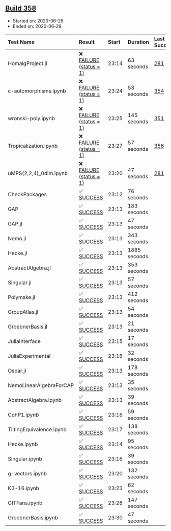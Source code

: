 ## [Build 358](https://oscarci.mathematik.uni-kl.de/job/oscar-stable/358/)

* Started on: 2020-06-29
* Ended on: 2020-06-29

| Test Name    | Result | Start | Duration | Last Success | First Failure |
|:-------------|:-------|:------|:---------|:-------------|:--------------|
| HomalgProject.jl | ❌ [FAILURE (status = 1)](https://oscarci.mathematik.uni-kl.de/job/oscar-stable/358/artifact/logs/build-358/HomalgProject.jl.log) | 23:14 | 63 seconds | [281](https://oscarci.mathematik.uni-kl.de/job/oscar-stable/281/) | [282](https://oscarci.mathematik.uni-kl.de/job/oscar-stable/282/) |
| c-automorphisms.ipynb | ❌ [FAILURE (status = 1)](https://oscarci.mathematik.uni-kl.de/job/oscar-stable/358/artifact/logs/build-358/c-automorphisms.ipynb.log) | 23:24 | 53 seconds | [354](https://oscarci.mathematik.uni-kl.de/job/oscar-stable/354/) | [355](https://oscarci.mathematik.uni-kl.de/job/oscar-stable/355/) |
| wronski-poly.ipynb | ❌ [FAILURE (status = 1)](https://oscarci.mathematik.uni-kl.de/job/oscar-stable/358/artifact/logs/build-358/wronski-poly.ipynb.log) | 23:25 | 145 seconds | [351](https://oscarci.mathematik.uni-kl.de/job/oscar-stable/351/) | [352](https://oscarci.mathematik.uni-kl.de/job/oscar-stable/352/) |
| Tropicalization.ipynb | ❌ [FAILURE (status = 1)](https://oscarci.mathematik.uni-kl.de/job/oscar-stable/358/artifact/logs/build-358/Tropicalization.ipynb.log) | 23:27 | 57 seconds | [356](https://oscarci.mathematik.uni-kl.de/job/oscar-stable/356/) | [357](https://oscarci.mathematik.uni-kl.de/job/oscar-stable/357/) |
| uMPS(2,2,4)_0dim.ipynb | ❌ [FAILURE (status = 1)](https://oscarci.mathematik.uni-kl.de/job/oscar-stable/358/artifact/logs/build-358/uMPS-2-2-4-_0dim.ipynb.log) | 23:20 | 47 seconds | [281](https://oscarci.mathematik.uni-kl.de/job/oscar-stable/281/) | [282](https://oscarci.mathematik.uni-kl.de/job/oscar-stable/282/) |
| CheckPackages | ✅ [SUCCESS](https://oscarci.mathematik.uni-kl.de/job/oscar-stable/358/artifact/logs/build-358/CheckPackages.log) | 23:12 | 76 seconds |  |  |
| GAP | ✅ [SUCCESS](https://oscarci.mathematik.uni-kl.de/job/oscar-stable/358/artifact/logs/build-358/GAP.log) | 23:13 | 183 seconds |  |  |
| GAP.jl | ✅ [SUCCESS](https://oscarci.mathematik.uni-kl.de/job/oscar-stable/358/artifact/logs/build-358/GAP.jl.log) | 23:13 | 47 seconds |  |  |
| Nemo.jl | ✅ [SUCCESS](https://oscarci.mathematik.uni-kl.de/job/oscar-stable/358/artifact/logs/build-358/Nemo.jl.log) | 23:13 | 343 seconds |  |  |
| Hecke.jl | ✅ [SUCCESS](https://oscarci.mathematik.uni-kl.de/job/oscar-stable/358/artifact/logs/build-358/Hecke.jl.log) | 23:13 | 1885 seconds |  |  |
| AbstractAlgebra.jl | ✅ [SUCCESS](https://oscarci.mathematik.uni-kl.de/job/oscar-stable/358/artifact/logs/build-358/AbstractAlgebra.jl.log) | 23:13 | 353 seconds |  |  |
| Singular.jl | ✅ [SUCCESS](https://oscarci.mathematik.uni-kl.de/job/oscar-stable/358/artifact/logs/build-358/Singular.jl.log) | 23:13 | 57 seconds |  |  |
| Polymake.jl | ✅ [SUCCESS](https://oscarci.mathematik.uni-kl.de/job/oscar-stable/358/artifact/logs/build-358/Polymake.jl.log) | 23:13 | 412 seconds |  |  |
| GroupAtlas.jl | ✅ [SUCCESS](https://oscarci.mathematik.uni-kl.de/job/oscar-stable/358/artifact/logs/build-358/GroupAtlas.jl.log) | 23:13 | 54 seconds |  |  |
| GroebnerBasis.jl | ✅ [SUCCESS](https://oscarci.mathematik.uni-kl.de/job/oscar-stable/358/artifact/logs/build-358/GroebnerBasis.jl.log) | 23:13 | 21 seconds |  |  |
| JuliaInterface | ✅ [SUCCESS](https://oscarci.mathematik.uni-kl.de/job/oscar-stable/358/artifact/logs/build-358/JuliaInterface.log) | 23:15 | 17 seconds |  |  |
| JuliaExperimental | ✅ [SUCCESS](https://oscarci.mathematik.uni-kl.de/job/oscar-stable/358/artifact/logs/build-358/JuliaExperimental.log) | 23:16 | 32 seconds |  |  |
| Oscar.jl | ✅ [SUCCESS](https://oscarci.mathematik.uni-kl.de/job/oscar-stable/358/artifact/logs/build-358/Oscar.jl.log) | 23:13 | 178 seconds |  |  |
| NemoLinearAlgebraForCAP | ✅ [SUCCESS](https://oscarci.mathematik.uni-kl.de/job/oscar-stable/358/artifact/logs/build-358/NemoLinearAlgebraForCAP.log) | 23:13 | 35 seconds |  |  |
| AbstractAlgebra.ipynb | ✅ [SUCCESS](https://oscarci.mathematik.uni-kl.de/job/oscar-stable/358/artifact/logs/build-358/AbstractAlgebra.ipynb.log) | 23:13 | 39 seconds |  |  |
| CohP1.ipynb | ✅ [SUCCESS](https://oscarci.mathematik.uni-kl.de/job/oscar-stable/358/artifact/logs/build-358/CohP1.ipynb.log) | 23:16 | 59 seconds |  |  |
| TiltingEquivalence.ipynb | ✅ [SUCCESS](https://oscarci.mathematik.uni-kl.de/job/oscar-stable/358/artifact/logs/build-358/TiltingEquivalence.ipynb.log) | 23:17 | 138 seconds |  |  |
| Hecke.ipynb | ✅ [SUCCESS](https://oscarci.mathematik.uni-kl.de/job/oscar-stable/358/artifact/logs/build-358/Hecke.ipynb.log) | 23:14 | 95 seconds |  |  |
| Singular.ipynb | ✅ [SUCCESS](https://oscarci.mathematik.uni-kl.de/job/oscar-stable/358/artifact/logs/build-358/Singular.ipynb.log) | 23:16 | 39 seconds |  |  |
| g-vectors.ipynb | ✅ [SUCCESS](https://oscarci.mathematik.uni-kl.de/job/oscar-stable/358/artifact/logs/build-358/g-vectors.ipynb.log) | 23:20 | 132 seconds |  |  |
| K3-16.ipynb | ✅ [SUCCESS](https://oscarci.mathematik.uni-kl.de/job/oscar-stable/358/artifact/logs/build-358/K3-16.ipynb.log) | 23:23 | 62 seconds |  |  |
| GITFans.ipynb | ✅ [SUCCESS](https://oscarci.mathematik.uni-kl.de/job/oscar-stable/358/artifact/logs/build-358/GITFans.ipynb.log) | 23:28 | 147 seconds |  |  |
| GroebnerBasis.ipynb | ✅ [SUCCESS](https://oscarci.mathematik.uni-kl.de/job/oscar-stable/358/artifact/logs/build-358/GroebnerBasis.ipynb.log) | 23:30 | 47 seconds |  |  |

